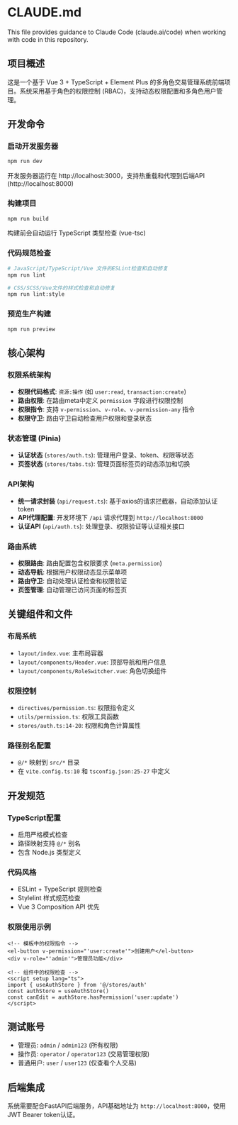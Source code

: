 # CLAUDE.md

This file provides guidance to Claude Code (claude.ai/code) when working with code in this repository.

## 项目概述

这是一个基于 Vue 3 + TypeScript + Element Plus 的多角色交易管理系统前端项目。系统采用基于角色的权限控制 (RBAC)，支持动态权限配置和多角色用户管理。

## 开发命令

### 启动开发服务器
```bash
npm run dev
```
开发服务器运行在 http://localhost:3000，支持热重载和代理到后端API (http://localhost:8000)

### 构建项目
```bash
npm run build
```
构建前会自动运行 TypeScript 类型检查 (vue-tsc)

### 代码规范检查
```bash
# JavaScript/TypeScript/Vue 文件的ESLint检查和自动修复
npm run lint

# CSS/SCSS/Vue文件的样式检查和自动修复
npm run lint:style
```

### 预览生产构建
```bash
npm run preview
```

## 核心架构

### 权限系统架构
- **权限代码格式**: `资源:操作` (如 `user:read`, `transaction:create`)
- **路由权限**: 在路由meta中定义 `permission` 字段进行权限控制
- **权限指令**: 支持 `v-permission`、`v-role`、`v-permission-any` 指令
- **权限守卫**: 路由守卫自动检查用户权限和登录状态

### 状态管理 (Pinia)
- **认证状态** (`stores/auth.ts`): 管理用户登录、token、权限等状态
- **页签状态** (`stores/tabs.ts`): 管理页面标签页的动态添加和切换

### API架构
- **统一请求封装** (`api/request.ts`): 基于axios的请求拦截器，自动添加认证token
- **API代理配置**: 开发环境下 `/api` 请求代理到 `http://localhost:8000`
- **认证API** (`api/auth.ts`): 处理登录、权限验证等认证相关接口

### 路由系统
- **权限路由**: 路由配置包含权限要求 (`meta.permission`)
- **动态导航**: 根据用户权限动态显示菜单项
- **路由守卫**: 自动处理认证检查和权限验证
- **页签管理**: 自动管理已访问页面的标签页

## 关键组件和文件

### 布局系统
- `layout/index.vue`: 主布局容器
- `layout/components/Header.vue`: 顶部导航和用户信息
- `layout/components/RoleSwitcher.vue`: 角色切换组件

### 权限控制
- `directives/permission.ts`: 权限指令定义
- `utils/permission.ts`: 权限工具函数
- `stores/auth.ts:14-20`: 权限和角色计算属性

### 路径别名配置
- `@/*` 映射到 `src/*` 目录
- 在 `vite.config.ts:10` 和 `tsconfig.json:25-27` 中定义

## 开发规范

### TypeScript配置
- 启用严格模式检查
- 路径映射支持 `@/*` 别名
- 包含 Node.js 类型定义

### 代码风格
- ESLint + TypeScript 规则检查
- Stylelint 样式规范检查
- Vue 3 Composition API 优先

### 权限使用示例
```vue
<!-- 模板中的权限指令 -->
<el-button v-permission="'user:create'">创建用户</el-button>
<div v-role="'admin'">管理员功能</div>

<!-- 组件中的权限检查 -->
<script setup lang="ts">
import { useAuthStore } from '@/stores/auth'
const authStore = useAuthStore()
const canEdit = authStore.hasPermission('user:update')
</script>
```

## 测试账号
- 管理员: `admin` / `admin123` (所有权限)
- 操作员: `operator` / `operator123` (交易管理权限)
- 普通用户: `user` / `user123` (仅查看个人交易)

## 后端集成
系统需要配合FastAPI后端服务，API基础地址为 `http://localhost:8000`，使用JWT Bearer token认证。